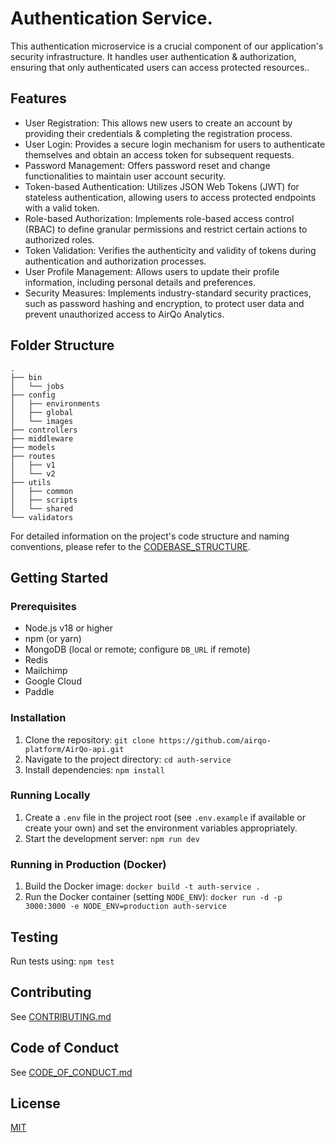 # Authentication Service.

This authentication microservice is a crucial component of our application's security infrastructure. It handles user authentication & authorization, ensuring that only authenticated users can access protected resources..

## Features

- User Registration: This allows new users to create an account by providing their credentials & completing the registration process.
- User Login: Provides a secure login mechanism for users to authenticate themselves and obtain an access token for subsequent requests.
- Password Management: Offers password reset and change functionalities to maintain user account security.
- Token-based Authentication: Utilizes JSON Web Tokens (JWT) for stateless authentication, allowing users to access protected endpoints with a valid token.
- Role-based Authorization: Implements role-based access control (RBAC) to define granular permissions and restrict certain actions to authorized roles.
- Token Validation: Verifies the authenticity and validity of tokens during authentication and authorization processes.
- User Profile Management: Allows users to update their profile information, including personal details and preferences.
- Security Measures: Implements industry-standard security practices, such as password hashing and encryption, to protect user data and prevent unauthorized access to AirQo Analytics.

## Folder Structure

```
.
├── bin
│   └── jobs
├── config
│   ├── environments
│   ├── global
│   └── images
├── controllers
├── middleware
├── models
├── routes
│   ├── v1
│   └── v2
├── utils
│   ├── common
│   ├── scripts
│   └── shared
└── validators
```

For detailed information on the project's code structure and naming conventions, please refer to the [CODEBASE_STRUCTURE](CODEBASE_STRUCTURE.md).

## Getting Started

### Prerequisites

- Node.js v18 or higher
- npm (or yarn)
- MongoDB (local or remote; configure `DB_URL` if remote)
- Redis
- Mailchimp
- Google Cloud
- Paddle

### Installation

1.  Clone the repository: `git clone https://github.com/airqo-platform/AirQo-api.git`
2.  Navigate to the project directory: `cd auth-service`
3.  Install dependencies: `npm install`

### Running Locally

1.  Create a `.env` file in the project root (see `.env.example` if available or create your own) and set the environment variables appropriately.
2.  Start the development server: `npm run dev`

### Running in Production (Docker)

1.  Build the Docker image: `docker build -t auth-service .`
2.  Run the Docker container (setting `NODE_ENV`): `docker run -d -p 3000:3000 -e NODE_ENV=production auth-service`

## Testing

Run tests using: `npm test`

## Contributing

See [CONTRIBUTING.md](CONTRIBUTING.md)

## Code of Conduct

See [CODE_OF_CONDUCT.md](CODE_OF_CONDUCT.md)

## License

[MIT](LICENSE)
